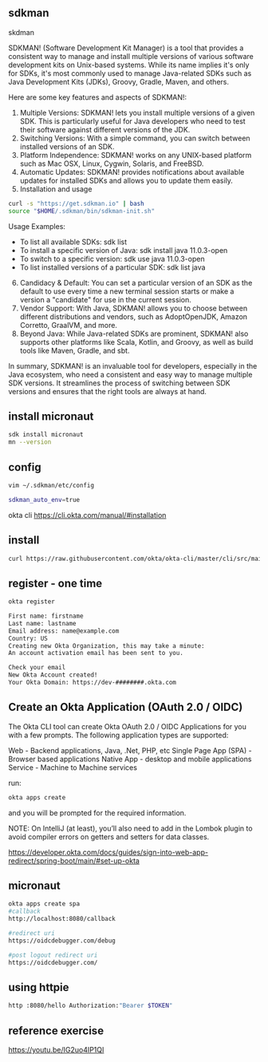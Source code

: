 ## sdkman
skdman

SDKMAN! (Software Development Kit Manager) is a tool that provides a consistent way to manage and install multiple versions of various software development kits on Unix-based systems. While its name implies it's only for SDKs, it's most commonly used to manage Java-related SDKs such as Java Development Kits (JDKs), Groovy, Gradle, Maven, and others.

Here are some key features and aspects of SDKMAN!:

1. Multiple Versions: SDKMAN! lets you install multiple versions of a given SDK. This is particularly useful for Java developers who need to test their software against different versions of the JDK.
2. Switching Versions: With a simple command, you can switch between installed versions of an SDK.
3. Platform Independence: SDKMAN! works on any UNIX-based platform such as Mac OSX, Linux, Cygwin, Solaris, and FreeBSD.
4. Automatic Updates: SDKMAN! provides notifications about available updates for installed SDKs and allows you to update them easily.
5. Installation and usage
```sh
curl -s "https://get.sdkman.io" | bash
source "$HOME/.sdkman/bin/sdkman-init.sh"
```
Usage Examples:
- 	To list all available SDKs: sdk list
- 	To install a specific version of Java: sdk install java 11.0.3-open
- 	To switch to a specific version: sdk use java 11.0.3-open
- 	To list installed versions of a particular SDK: sdk list java

6. Candidacy & Default: You can set a particular version of an SDK as the default to use every time a new terminal session starts or make a version a "candidate" for use in the current session.
7. Vendor Support: With Java, SDKMAN! allows you to choose between different distributions and vendors, such as AdoptOpenJDK, Amazon Corretto, GraalVM, and more.
8. Beyond Java: While Java-related SDKs are prominent, SDKMAN! also supports other platforms like Scala, Kotlin, and Groovy, as well as build tools like Maven, Gradle, and sbt.

In summary, SDKMAN! is an invaluable tool for developers, especially in the Java ecosystem, who need a consistent and easy way to manage multiple SDK versions. It streamlines the process of switching between SDK versions and ensures that the right tools are always at hand.

## install micronaut
```sh
sdk install micronaut
mn --version
```

## config
```sh
vim ~/.sdkman/etc/config

sdkman_auto_env=true
```



okta cli
https://cli.okta.com/manual/#installation

## install
```sh
curl https://raw.githubusercontent.com/okta/okta-cli/master/cli/src/main/scripts/install.sh | bash
```

## register - one time
```sh
okta register

First name: firstname
Last name: lastname
Email address: name@example.com
Country: US
Creating new Okta Organization, this may take a minute:
An account activation email has been sent to you.

Check your email
New Okta Account created!
Your Okta Domain: https://dev-########.okta.com
```



## Create an Okta Application (OAuth 2.0 / OIDC)
The Okta CLI tool can create Okta OAuth 2.0 / OIDC Applications for you with a few prompts. The following application types are supported:

Web - Backend applications, Java, .Net, PHP, etc
Single Page App (SPA) - Browser based applications
Native App - desktop and mobile applications
Service - Machine to Machine services

run:
```sh
okta apps create
```
and you will be prompted for the required information.



NOTE: On IntelliJ (at least), you’ll also need to add in the Lombok plugin to avoid compiler errors on getters and setters for data classes.


https://developer.okta.com/docs/guides/sign-into-web-app-redirect/spring-boot/main/#set-up-okta

## micronaut
```sh
okta apps create spa
#callback
http://localhost:8080/callback

#redirect uri
https://oidcdebugger.com/debug

#post logout redirect uri
https://oidcdebugger.com/
```


## using httpie
```sh
http :8080/hello Authorization:"Bearer $TOKEN"
```

## reference exercise
https://youtu.be/IG2uo4IP1QI
